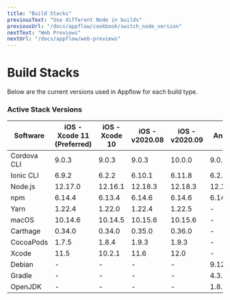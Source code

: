 ```yaml
---
title: "Build Stacks"
previousText: "Use different Node in builds"
previousUrl: "/docs/appflow/cookbook/switch_node_version"
nextText: "Web Previews"
nextUrl: "/docs/appflow/web-previews"
---
```


# Build Stacks

Below are the current versions used in Appflow for each build type.

### Active Stack Versions

| Software    | iOS - Xcode 11 (Preferred) | iOS - Xcode 10 | iOS - v2020.08 | iOS - v2020.09 | Android   | Web       |
| ----------- | -------------------------- | -------------- | -------------- | -------------- | --------- | --------- |
| Cordova CLI | 9.0.3                      | 9.0.3          | 9.0.3          | 10.0.0         | 9.0.3     | 9.0.3     |
| Ionic CLI   | 6.9.2                      | 6.2.2          | 6.10.1         | 6.11.8         | 6.2.2     | 6.2.2     |
| Node.js     | 12.17.0                    | 12.16.1        | 12.18.3        | 12.18.3        | 12.18.4   | 12.18.4   |
| npm         | 6.14.4                     | 6.13.4         | 6.14.6         | 6.14.6         | 6.14.6    | 6.14.6    |
| Yarn        | 1.22.4                     | 1.22.0         | 1.22.4         | 1.22.5         | -         | -         |
| macOS       | 10.14.6                    | 10.14.5        | 10.15.6        | 10.15.6        | -         | -         |
| Carthage    | 0.34.0                     | 0.34.0         | 0.35.0         | 0.36.0         | -         | -         |
| CocoaPods   | 1.7.5                      | 1.8.4          | 1.9.3          | 1.9.3          | -         | -         |
| Xcode       | 11.5                       | 10.2.1         | 11.6           | 12.0           | -         | -         |
| Debian      | -                          | -              | -              | -              | 9.12      | 9.12      |
| Gradle      | -                          | -              | -              | -              | 4.3.1     | 4.3.1     |
| OpenJDK     | -                          | -              | -              | -              | 1.8.0_265 | 1.8.0_265 |
